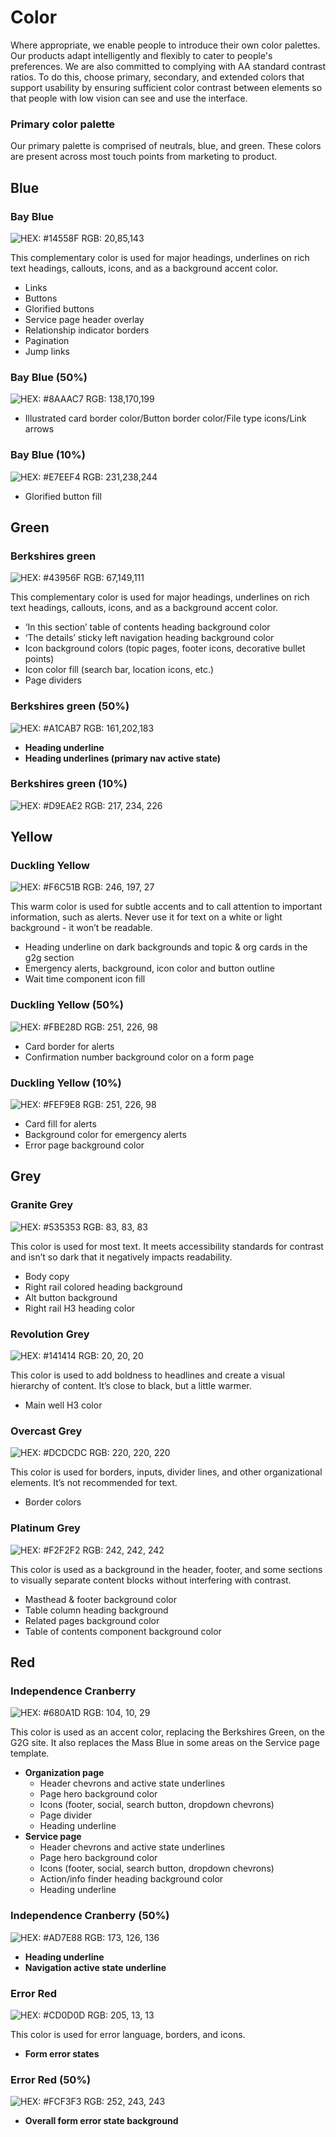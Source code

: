 # Color

Where appropriate, we enable people to introduce their own color palettes. Our products adapt intelligently and flexibly to cater to people's preferences. We are also committed to complying with AA standard contrast ratios. To do this, choose primary, secondary, and extended colors that support usability by ensuring sufficient color contrast between elements so that people with low vision can see and use the interface.

### Primary color palette

Our primary palette is comprised of neutrals, blue, and green. These colors are present across most touch points from marketing to product. 

## Blue

### Bay Blue

![HEX:  \#14558F  RGB:  20,85,143](../.gitbook/assets/color_bay-blue_long%20%281%29.png)

This complementary color is used for major headings, underlines on rich text headings, callouts, icons, and as a background accent color.

* Links
* Buttons
* Glorified buttons
* Service page header overlay
* Relationship indicator borders
* Pagination
* Jump links

### Bay Blue \(50%\)

![HEX:  \#8AAAC7  RGB:  138,170,199](../.gitbook/assets/color_bay-blue_50_long.png)

* Illustrated card border color/Button border color/File type icons/Link arrows

### Bay Blue \(10%\)

![HEX:  \#E7EEF4  RGB:  231,238,244](../.gitbook/assets/color_bay-blue_10_long.png)

* Glorified button fill

## Green

### Berkshires green

![HEX:  \#43956F  RGB:  67,149,111](../.gitbook/assets/color_berkshires-green_long.png)

This complementary color is used for major headings, underlines on rich text headings, callouts, icons, and as a background accent color.

* ‘In this section’ table of contents heading background color
* ‘The details’ sticky left navigation heading background color
* Icon background colors \(topic pages, footer icons, decorative bullet points\)
* Icon color fill \(search bar, location icons, etc.\)
* Page dividers

### Berkshires green \(50%\)

![HEX:  \#A1CAB7  RGB:  161,202,183](../.gitbook/assets/color_berkshires-green_50_long.png)

* **Heading underline**
* **Heading underlines \(primary nav active state\)**

### Berkshires green \(10%\)

![HEX:  \#D9EAE2  RGB:  217, 234, 226](../.gitbook/assets/color_berkshires-green_10_long.png)

## Yellow

### Duckling Yellow

![HEX:  \#F6C51B  RGB:  246, 197, 27](../.gitbook/assets/color_duckling-yellow_long.png)

This warm color is used for subtle accents and to call attention to important information, such as alerts. Never use it for text on a white or light background - it won’t be readable.

* Heading underline on dark backgrounds and topic & org cards in the g2g section
* Emergency alerts, background, icon color and button outline
* Wait time component icon fill

### Duckling Yellow \(50%\)

![HEX:  \#FBE28D  RGB:  251, 226, 98](../.gitbook/assets/color_duckling-yellow_50_long.png)

* Card border for alerts
* Confirmation number background color on a form page

### Duckling Yellow \(10%\)

![HEX:  \#FEF9E8  RGB:  251, 226, 98](../.gitbook/assets/color_duckling-yellow_10_long.png)

* Card fill for alerts
* Background color for emergency alerts
* Error page background color

## Grey

### Granite Grey

![HEX:  \#535353  RGB:  83, 83, 83](../.gitbook/assets/color_granite-grey_long%20%281%29.png)

This color is used for most text. It meets accessibility standards for contrast and isn’t so dark that it negatively impacts readability.  


* Body copy
* Right rail colored heading background
* Alt button background
* Right rail H3 heading color

### Revolution Grey

![HEX:  \#141414  RGB:  20, 20, 20](../.gitbook/assets/color_revolution-grey_long.png)

This color is used to add boldness to headlines and create a visual hierarchy of content. It’s close to black, but a little warmer.

* Main well H3 color

### Overcast Grey

![HEX:  \#DCDCDC  RGB:  220, 220, 220](../.gitbook/assets/color_overcast-grey_long.png)

This color is used for borders, inputs, divider lines, and other organizational elements. It’s not recommended for text.

* Border colors

### Platinum Grey

![HEX:  \#F2F2F2  RGB:  242, 242, 242](../.gitbook/assets/color_platinum-grey_long.png)

This color is used as a background in the header, footer, and some sections to visually separate content blocks without interfering with contrast.

* Masthead & footer background color
* Table column heading background
* Related pages background color
* Table of contents component background color

## Red 

### Independence Cranberry

![HEX:  \#680A1D  RGB:  104, 10, 29](../.gitbook/assets/color_independence-cranberry_long.png)

This color is used as an accent color, replacing the Berkshires Green, on the G2G site. It also replaces the Mass Blue in some areas on the Service page template.

* **Organization page**
  * Header chevrons and active state underlines
  * Page hero background color
  * Icons \(footer, social, search button, dropdown chevrons\)
  * Page divider
  * Heading underline 
* **Service page**
  * Header chevrons and active state underlines
  * Page hero background color
  * Icons  \(footer, social, search button, dropdown chevrons\)
  * Action/info finder heading background color
  * Heading underline

### Independence Cranberry \(50%\)

![HEX:  \#AD7E88  RGB:  173, 126, 136](../.gitbook/assets/color_independence-cranberry_50_long.png)

* **Heading underline**
* **Navigation active state underline**

### Error Red 

![HEX:  \#CD0D0D  RGB:  205, 13, 13](../.gitbook/assets/color_error-red_long.png)

This color is used for error language, borders, and icons.   

* **Form error states**

### Error Red \(50%\)

![HEX:  \#FCF3F3  RGB:  252, 243, 243](../.gitbook/assets/color_error-red_50_long.png)

* **Overall form error state background**

##  

